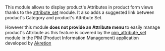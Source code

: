 This module allows to display product's Attributes in product form views
thanks to the
[attribute_set](https://github.com/akretion/odoo-pim/tree/12.0/attribute_set)
module. It also adds a suggested link between product's Category and
product's Attribute Set.

However this module **does not provide an Attribute menu** to easily
manage product's Attribute as this feature is covered by the
[pim_attribute_set](https://github.com/akretion/odoo-pim/tree/12.0/pim_attribute_set)
module in the PIM (Product Information Management) application developed
by [Akretion](https://akretion.com/)

